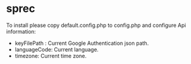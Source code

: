# sprec

To install please copy default.config.php to config.php and configure
Api information:

* keyFilePath : Current Google Authentication json path.
* languageCode: Current language.
* timezone: Current time zone.

